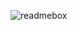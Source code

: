 ![readmebox](https://github.com/luminal0/Profile/assets/33924323/1d434b3f-5e9d-4fb1-b357-0f48fbf86259)
